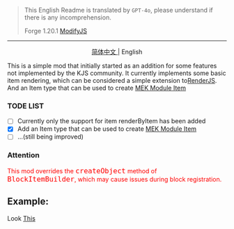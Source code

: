 > This English Readme is translated by `GPT-4o`, please understand if there is any incomprehension.
>
> Forge 1.20.1 [ModifyJS](https://github.com/AnNingUI/ModifyJs)
---

<p align="center">
<a href="./README_ZH.md"> 简体中文 </a> | <span> English </span>
</p>

This is a simple mod that initially started as an addition for some features not implemented by the KJS community. It currently implements some basic item rendering, which can be considered a simple extension to[RenderJS](https://github.com/ch1335/RenderJS). And an Item type that can be used to create [MEK Module Item](https://wiki.aidancbrady.com/wiki/Modules)

### TODE LIST
- [ ] Currently only the support for item renderByItem has been added
- [x] Add an Item type that can be used to create [MEK Module Item](https://wiki.aidancbrady.com/wiki/Modules)
- [ ] ...(still being improved)

### Attention
<span style="color: red;">
This mod overrides the <code style="color: red; font-size: 16px">createObject</code> method of <code style="color: red; font-size: 16px">BlockItemBuilder</code>, which may cause issues during block registration.</span>

## Example:
Look [This](./example/)